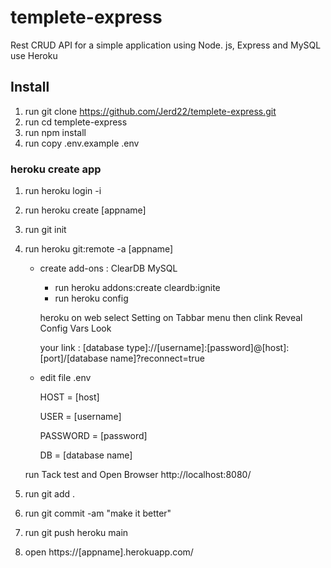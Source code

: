 # templete-express
Rest CRUD API for a simple application using Node. js, Express and MySQL use Heroku

## Install 
1. run git clone https://github.com/Jerd22/templete-express.git
2. run cd templete-express 
3. run npm install
4. run copy .env.example .env

### heroku create app 
 1. run heroku login -i
 2. run heroku create [appname]
 3. run git init 
 4. run heroku git:remote -a [appname]
    - create add-ons : ClearDB MySQL 
        - run heroku addons:create cleardb:ignite
        - run heroku config 
        
        heroku on web select Setting on Tabbar menu then clink Reveal Config Vars Look 
        
        
        your link : [database type]://[username]:[password]@[host]:[port]/[database name]?reconnect=true

    - edit file .env 
 
        HOST = [host]
 
        USER = [username]
 
        PASSWORD = [password]
 
        DB = [database name] 

    run Tack test and Open Browser http://localhost:8080/  

 5. run git add .
 6. run git commit -am "make it better" 
 7. run git push heroku main 
 8.  open https://[appname].herokuapp.com/ 


